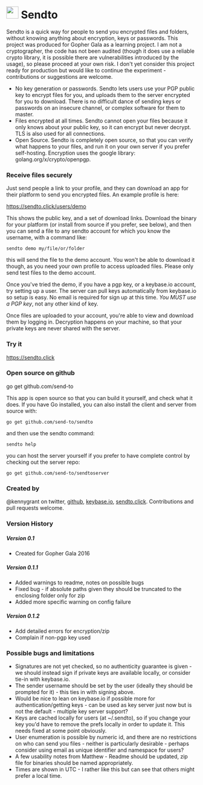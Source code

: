 <h1><img src="https://avatars3.githubusercontent.com/u/16869703?v=3&s=32" height=32 width=32> Sendto</h1>

Sendto is a quick way for people to send you encrypted files and folders, without knowing anything about encryption, keys or passwords. This project was produced for Gopher Gala as a learning project. I am not a cryptographer, the code has not been audited (though it does use a reliable crypto library, it is possible there are vulnerabilities introduced by the usage), so please proceed at your own risk. I don't yet consider this project ready for production but would like to continue the experiment - contributions or suggestions are welcome. 

* No key generation or passwords. Sendto lets users use your PGP public key to encrypt files for you, and uploads them to the server encrypted for you to download. There is no difficult dance of sending keys or passwords on an insecure channel, or complex software for them to master. 
* Files encrypted at all times. Sendto cannot open your files because it only knows about your public key, so it can encrypt but never decrypt. TLS is also used for all connections. 
* Open Source. Sendto is completely open source, so that you can verify what happens to your files, and run it on your own server if you prefer self-hosting. Encryption uses the google library: golang.org/x/crypto/openpgp.

### Receive files securely

Just send people a link to your profile, and they can download an app for their platform to send you encrypted files. An example profile is here:

https://sendto.click/users/demo

This shows the public key, and a set of download links. Download the binary for your platform (or install from source if you prefer, see below), and then you can send a file to any sendto account for which you know the username, with a command like:

`sendto demo my/file/or/folder`

this will send the file to the demo account. You won't be able to download it though, as you need your own profile to access uploaded files. Please only send test files to the demo account. 

Once you've tried the demo, if you have a pgp key, or a keybase.io account, try setting up a user. The server can pull keys automatically from keybase.io so setup is easy. No email is required for sign up at this time. *You MUST use a PGP key*, not any other kind of key.

Once files are uploaded to your account, you're able to view and download them by logging in. Decryption happens on your machine, so that your private keys are never shared with the server. 


### Try it
https://sendto.click

### Open source on github
go get github.com/send-to

This app is open source so that you can build it yourself, and check what it does. If you have Go installed, you can also install the client and server from source with:

`go get github.com/send-to/sendto`

and then use the sendto command:

`sendto help` 

you can host the server yourself if you prefer to have complete control by checking out the server repo:

`go get github.com/send-to/sendtoserver`

### Created by
@kennygrant on twitter, <a href="https://github.com/kennygrant">github</a>, <a href="https://keybase.io/kennygrant">keybase.io</a>, <a href="https://sendto.click/users/kennygrant">sendto.click</a>. 
Contributions and pull requests welcome.

### Version History

##### Version 0.1
* Created for Gopher Gala 2016

##### Version 0.1.1
* Added warnings to readme, notes on possible bugs
* Fixed bug - if absolute paths given they should be truncated to the enclosing folder only for zip
* Added more specific warning on config failure

##### Version 0.1.2
* Add detailed errors for encryption/zip
* Complain if non-pgp key used

### Possible bugs and limitations

* Signatures are not yet checked, so no authenticity guarantee is given - we should instead sign if private keys are available locally, or consider tie-in with keybase.io.
* The sender username should be set by the user (ideally they should be prompted for it) - this ties in with signing above. 
* Would be nice to lean on keybase.io if possible more for authentication/getting keys - can be used as key server just now but is not the default - multiple key server support?
* Keys are cached locally for users (at ~/.sendto), so if you change your key you'd have to remove the prefs locally in order to update it. This needs fixed at some point obviously. 
* User enumeration is possible by numeric id, and there are no restrictions on who can send you files - neither is particularly desirable - perhaps consider using email as unique identifier and namespace for users?
* A few usability notes from Matthew - Readme should be updated, zip file for binaries should be named appropriately. 
* Times are shown in UTC - I rather like this but can see that others might prefer a local time.
